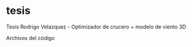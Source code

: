 # tesis
Tesis Rodrigo Velazquez - Optimizador de crucero + modelo de viento 3D

Archivos del código
